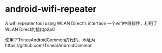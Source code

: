 # android-wifi-repeater
A wifi repeater tool using WLAN Direct's interface
一个wifi中继软件，利用了WLAN Direct的接口p2p0

使用了TrineaAndroidCommon的代码，地址为https://github.com/Trinea/AndroidCommon
